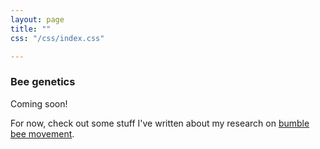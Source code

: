 ```yaml
---
layout: page
title: ""
css: "/css/index.css"

---
```


### Bee genetics

Coming soon! 

For now, check out some stuff I've written about my research on [bumble bee movement](../bbmove). 